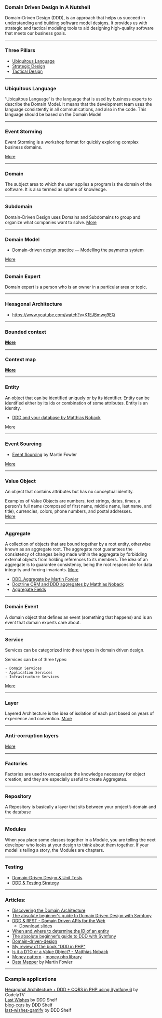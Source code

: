 
### Domain Driven Design In A Nutshell ###  
Domain-Driven Design (DDD), is an
approach that helps us succeed in understanding and building software model designs. It
provides us with strategic and tactical modeling tools to aid designing high-quality software
that meets our business goals.

---
### Three Pillars ###
- [Ubiquitous Language](UbiquitousLanguage.md)
- [Strategic Design](StrategicDesign.md)
- [Tactical Design](TacticalDesign.md)


---
### Ubiquitous Language ###
'Ubiquitous Language' is the language that is used by business experts to describe the Domain Model.
It means that the development team uses the language consistently in all communications, and also in the code.
This language should be based on the Domain Model


---
### Event Storming ###
Event Storming is a workshop format for quickly exploring complex business domains.  

[More](EventStorming.md)

---
### Domain ###
The subject area to which the user applies a program is the domain of the software.
It is also termed as sphere of knowledge.

---
### Subdomain ### 
Domain-Driven Design uses Domains and Subdomains to group and organize what companies want to solve.
[More](Subdomain.md)

---
### Domain Model ###

- [Domain-driven design practice — Modelling the payments system](https://medium.com/airwallex-engineering/domain-driven-design-practice-modeling-payments-system-f7bc5cf64bb3) 

[More](DomainModel.md) 


---
### Domain Expert ### 
Domain expert is a person who is an owner in a particular area or topic.

---
### Hexagonal Architecture ### 
- https://www.youtube.com/watch?v=K1EJBmwg9EQ

---
### Bounded context ###
**[More](BoundedContext.md)**

---
### Context map ###
**[More](ContextMap.md)** 

---
### Entity ### 
An object that can be identified uniquely or by its identifier. Entity can be identified either by its ids or combination of some attributes. Entity is an identity.

- [DDD and your database by Matthias Noback](https://matthiasnoback.nl/2020/05/ddd-and-your-database)

[More](Entity.md) 

---
### Event Sourcing ###
- [Event Sourcing](https://martinfowler.com/eaaDev/EventSourcing.html) by Martin Fowler

[More](EventSourcing.md)


---
### Value Object ###
An object that contains attributes but has no conceptual identity.

Examples of Value Objects are numbers, text strings, dates, times, a person's full name
(composed of first name, middle name, last name, and title), currencies, colors, phone
numbers, and postal addresses.  
[More](ValueObject.md)

---
### Aggregate ###  
A collection of objects that are bound together by a root entity, otherwise known as an aggregate root.
The aggregate root guarantees the consistency of changes being made within the aggregate by forbidding external objects from holding references to its members.
The idea of an aggregate is to guarantee consistency, being the root responsible for data integrity and forcing invariants.
[More](Aggregate.md)

- [DDD_Aggregate by Martin Fowler](https://martinfowler.com/bliki/DDD_Aggregate.html)
- [Doctrine ORM and DDD aggregates by Matthias Noback](https://matthiasnoback.nl/2018/06/doctrine-orm-and-ddd-aggregates/)
- [Aggregate Fields](https://www.doctrine-project.org/projects/doctrine-orm/en/2.11/cookbook/aggregate-fields.html#aggregate-fields)

---
### Domain Event ###
A domain object that defines an event (something that happens) and is an event that domain experts care about.

---
### Service ###
Services can be categorized into three types in domain driven design.

Services can be of three types:  

    - Domain Services
    - Application Services
    - Infrastructure Services
[More](Service.md)

---
### Layer ###
Layered Architecture is the idea of isolation of each part based on years of experience and convention.
[More](LayeredArchitecture.md)

---
### Anti-corruption layers ###
[More](AntiCorruptionLayer.md)

---
### Factories ###
Factories are used to encapsulate the knowledge necessary for object creation, and they are especially useful to create Aggregates.

---
### Repository ###
A Repository is basically a layer that sits between your project’s domain and the database


---
### Modules ###
When you place some classes together in a Module, you are telling the next developer who looks at your design to think about them together.
If your model is telling a story, the Modules are chapters.


---
### Testing ###
- [Domain-Driven Design & Unit Tests](https://www.jamesmichaelhickey.com/ddd-unit-tests/)
- [DDD & Testing Strategy](http://www.taimila.com/blog/ddd-and-testing-strategy/)

---
### Articles: ###  
- [Discovering the Domain Architecture](https://www.microsoftpressstore.com/articles/article.aspx?p=2248811)
- [The absolute beginner's guide to Domain Driven Design with Symfony](https://www.youtube.com/watch?v=pfMGgd_NDPc)
- [DDD & REST - Domain Driven APIs for the Web  ](https://www.youtube.com/watch?v=1RgXgZcj5nM)
  - [Download slides](http://gotocon.com/berlin-2015/presentation/DDD%20&%20REST%20-%20Domain%20Driven%20APIs%20for%20the%20Web)
- [When and where to determine the ID of an entity](https://matthiasnoback.nl/2018/05/when-and-where-to-determine-the-id-of-an-entity/)
- [The absolute beginner’s guide to DDD with Symfony](https://speakerdeck.com/nealio82/the-absolute-beginners-guide-to-ddd-with-symfony)
- [Domain-driven-design](https://vaadin.com/blog/tag/domain-driven-design)
- [My review of the book "DDD in PHP"](https://www.linkedin.com/pulse/my-review-book-ddd-php-roman-dykyi)
- [Is it a DTO or a Value Object? - Matthias Noback](https://matthiasnoback.nl/2022/09/is-it-a-dto-or-a-value-object/)
- [Money pattern](https://martinfowler.com/eaaCatalog/money.html) - [money php library](https://github.com/moneyphp/money)
- [Data Mapper](https://www.martinfowler.com/eaaCatalog/dataMapper.html) by Martin Fowler


---
### Example applications  
[Hexagonal Architecture + DDD + CQRS in PHP using Symfony 6](https://github.com/CodelyTV/php-ddd-example) by CodelyTV  
[Last Wishes](https://github.com/dddshelf/last-wishes) by DDD Shelf  
[blog-cqrs](https://github.com/dddshelf/blog-cqrs) by DDD Shelf  
[last-wishes-gamify](https://github.com/dddshelf/last-wishes-gamify) by DDD Shelf 
